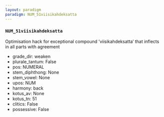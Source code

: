 ```yaml
---
layout: paradigm
paradigm: NUM_51viisikahdeksatta
---
```

### ` NUM_51viisikahdeksatta `

Optimisation hack for exceptional compound ’viisikahdeksatta’ that inflects in all parts with agreement
* grade_dir: weaken
* plurale_tantum: False
* pos: NUMERAL
* stem_diphthong: None
* stem_vowel: None
* upos: NUM
* harmony: back
* kotus_av: None
* kotus_tn: 51
* clitics: False
* possessive: False

